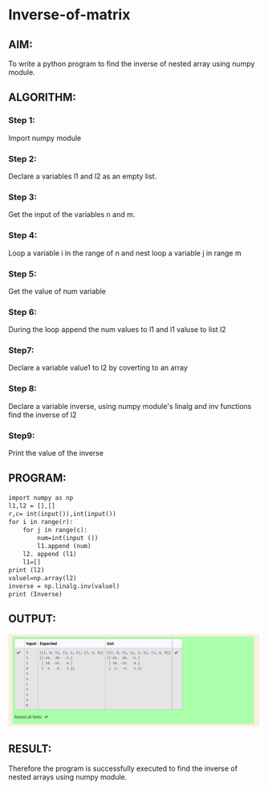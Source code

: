 # Inverse-of-matrix

## AIM:
To write a python program to find the inverse of nested array using numpy module.

## ALGORITHM:
### Step 1:
Import numpy module
### Step 2:
Declare a variables l1 and l2 as an empty list.
### Step 3:
Get the input of the variables n and m.
### Step 4:
Loop a variable i in the range of n and nest loop a variable j in range m
### Step 5:
Get the value of num variable 
### Step 6:
During the loop append the num values to l1 and l1 valuse to list l2
### Step7:
Declare a variable value1 to l2 by coverting to an array
### Step 8:
Declare a variable inverse, using numpy module's linalg and inv functions find the inverse of l2
### Step9:
Print the value of the inverse


## PROGRAM:
```
import numpy as np
l1,l2 = [],[]
r,c= int(input()),int(input())
for i in range(r):
    for j in range(c):
        num=int(input ())
        l1.append (num)
    l2. append (l1)
    l1=[]
print (l2)
valuel=np.array(l2)
inverse = np.linalg.inv(valuel)
print (Inverse)
```

## OUTPUT:
![Github logo](in.png)

## RESULT:
Therefore the program  is successfully executed to find the inverse of nested arrays using numpy module.
